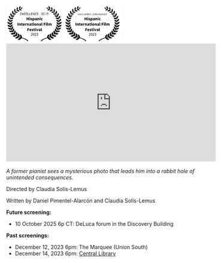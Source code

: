 <div class="row">
  <div class="column">
    <img src="images/EXCELLENCE-SCIFI-HispanicInternationalFilmFestival-2023.png" alt="Scifi" style="width:30%">
    <img src="images/EXCELLENCE-ZEROBUDGET-HispanicInternationalFilmFestival-2023.png" alt="ZeroBudget" style="width:30%">
  </div>
</div>


<iframe width="560" height="315" src="https://www.youtube.com/embed/upTggifVQ10?si=tIdhRQy5ae-55uff" title="YouTube video player" frameborder="0" allow="accelerometer; autoplay; clipboard-write; encrypted-media; gyroscope; picture-in-picture; web-share" allowfullscreen></iframe>

_A former pianist sees a mysterious photo that leads him into a rabbit hole of unintended consequences._

Directed by Claudia Solís-Lemus

Written by Daniel Pimentel-Alarcón and Claudia Solís-Lemus

**Future screening:**

- 10 October 2025 6p CT: DeLuca forum in the Discovery Building

**Past screenings:**

- December 12, 2023 6pm: The Marquee (Union South)
- December 14, 2023 6pm: [Central Library](https://www.madisonpubliclibrary.org/events/film-screening-there-are-no-bugs-winter-1263451)

